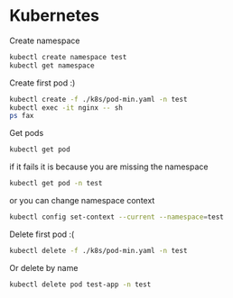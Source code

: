 # Kubernetes 

Create namespace
```bash
kubectl create namespace test
kubectl get namespace
```

Create first pod :) 
```bash
kubectl create -f ./k8s/pod-min.yaml -n test
kubectl exec -it nginx -- sh
ps fax
```

Get pods 
```bash
kubectl get pod
```

if it fails it is because you are missing the namespace
```bash
kubectl get pod -n test
```
or you can change namespace context
```bash
kubectl config set-context --current --namespace=test
```

Delete first pod :( 
```bash
kubectl delete -f ./k8s/pod-min.yaml -n test
```
Or delete by name
```bash
kubectl delete pod test-app -n test
```